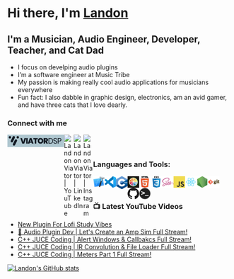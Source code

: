 # Hi there, I'm [Landon][website]

## I'm a Musician, Audio Engineer, Developer, Teacher, and Cat Dad

- I focus on develping audio plugins
- I’m a software engineer at Music Tribe
- My passion is making really cool audio applications for musicians everywhere
- Fun fact: I also dabble in graphic design, electronics, am an avid gamer, and have three cats that I love dearly.

### Connect with me

[<img align="left" alt="LandonViator.com" width="128px" src="https://github.com/landonviator/landonviator/blob/main/Images/landon55-08.png" />][website]
[<img align="left" alt="LandonViator | YouTube" width="22px" src="https://cdn.jsdelivr.net/npm/simple-icons@v3/icons/youtube.svg" />][youtube]
[<img align="left" alt="LandonViator | LinkedIn" width="22px" src="https://cdn.jsdelivr.net/npm/simple-icons@v3/icons/linkedin.svg" />][linkedin]
[<img align="left" alt="LandonViator | Instagram" width="22px" src="https://cdn.jsdelivr.net/npm/simple-icons@v3/icons/instagram.svg" />][instagram]

<br />
<br />

### Languages and Tools:

<img align="left" alt="XCode" width="26px" src="https://github.com/landonviator/landonviator/blob/main/Images/xcode.png" />
<img align="left" alt="Visual Studio Code" width="26px" src="https://raw.githubusercontent.com/github/explore/80688e429a7d4ef2fca1e82350fe8e3517d3494d/topics/visual-studio-code/visual-studio-code.png" />
<img align="left" alt="C Plus Plus" width="26px" src="https://github.com/landonviator/landonviator/blob/main/Images/c%2B%2B.png" />
<img align="left" alt="Juce" width="26px" src="https://github.com/landonviator/landonviator/blob/main/Images/juce.png" />
<img align="left" alt="HTML5" width="26px" src="https://raw.githubusercontent.com/github/explore/80688e429a7d4ef2fca1e82350fe8e3517d3494d/topics/html/html.png" />
<img align="left" alt="CSS3" width="26px" src="https://raw.githubusercontent.com/github/explore/80688e429a7d4ef2fca1e82350fe8e3517d3494d/topics/css/css.png" />
<img align="left" alt="Sass" width="26px" src="https://raw.githubusercontent.com/github/explore/80688e429a7d4ef2fca1e82350fe8e3517d3494d/topics/sass/sass.png" />
<img align="left" alt="JavaScript" width="26px" src="https://raw.githubusercontent.com/github/explore/80688e429a7d4ef2fca1e82350fe8e3517d3494d/topics/javascript/javascript.png" />
<img align="left" alt="React" width="26px" src="https://raw.githubusercontent.com/github/explore/80688e429a7d4ef2fca1e82350fe8e3517d3494d/topics/react/react.png" />
<img align="left" alt="Node.js" width="26px" src="https://raw.githubusercontent.com/github/explore/80688e429a7d4ef2fca1e82350fe8e3517d3494d/topics/nodejs/nodejs.png" />
<img align="left" alt="Git" width="26px" src="https://raw.githubusercontent.com/github/explore/80688e429a7d4ef2fca1e82350fe8e3517d3494d/topics/git/git.png" />
<img align="left" alt="GitHub" width="26px" src="https://raw.githubusercontent.com/github/explore/78df643247d429f6cc873026c0622819ad797942/topics/github/github.png" />
<img align="left" alt="Terminal" width="26px" src="https://raw.githubusercontent.com/github/explore/80688e429a7d4ef2fca1e82350fe8e3517d3494d/topics/terminal/terminal.png" />

<br />
<br />

### 📺 Latest YouTube Videos

<!-- YOUTUBE:START -->
- [New Plugin For Lofi Study Vibes](https://www.youtube.com/watch?v=cNcdE5swES8)
- [🔮  Audio Plugin Dev | Let&#39;s Create an Amp Sim Full Stream!](https://www.youtube.com/watch?v=atCHBCvuxFs)
- [C++ JUCE Coding | Alert Windows &amp; Callbakcs Full Stream!](https://www.youtube.com/watch?v=4QoXv66mXXI)
- [C++ JUCE Coding | IR Convolution &amp; File Loader Full Stream!](https://www.youtube.com/watch?v=gApXhjM-API)
- [C++ JUCE Coding | Meters Part 1 Full Stream!](https://www.youtube.com/watch?v=_lUa_R-nG30)
<!-- YOUTUBE:END -->

[![Landon's GitHub stats](https://github-readme-stats.vercel.app/api?username=landonviator&show_icons=true&theme=tokyonight)
](https://github.com/landonviator/github-readme-stats)

[website]: https://landonviator.github.io/
[youtube]: https://www.youtube.com/channel/UCwEc_CsAk3ky7sX_yg6bSSg
[linkedin]: https://www.linkedin.com/in/landon-viator-phd-736bb719a/
[instagram]: https://www.instagram.com/viatordsp/
